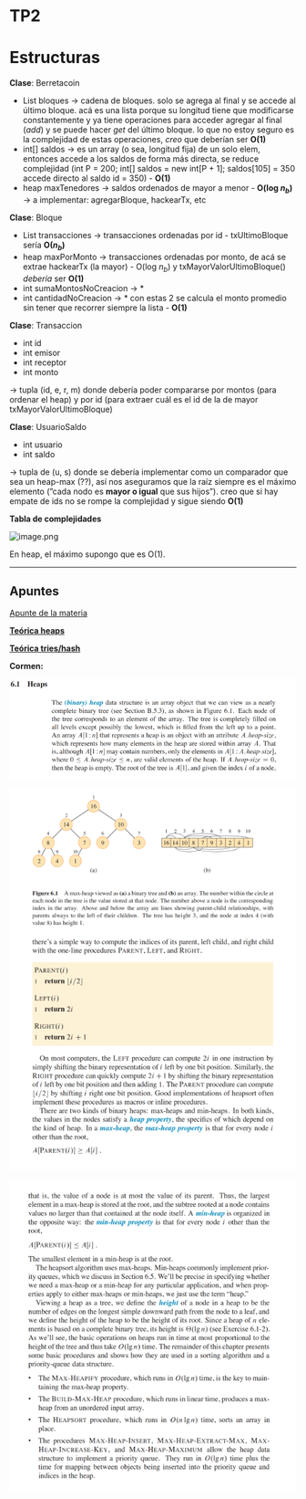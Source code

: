 # TP2

# **Estructuras**

**Clase**: Berretacoin
-  List<Bloque> bloques → cadena de bloques. solo se agrega al final y se accede al último bloque. acá es una lista porque su longitud tiene que modificarse constantemente y ya tiene operaciones para acceder agregar al final (_add_) y se puede hacer _get_ del último bloque. lo que no estoy seguro es la complejidad de estas operaciones, _creo_ que deberían ser **O(1)**
- int[] saldos → es un array (o sea, longitud fija) de un solo elem, entonces accede a los saldos de forma más directa, se reduce complejidad (int P = 200; int[] saldos = new int[P + 1]; saldos[105] = 350 accede directo al saldo id = 350) - **O(1)**
- heap<UsuarioSaldo> maxTenedores → saldos ordenados de mayor a menor - **O(log $n_b$)**
→ a implementar: agregarBloque, hackearTx, etc

**Clase**: Bloque
- List<Transaccion> transacciones → transacciones ordenadas por id - txUltimoBloque sería **O($n_b$)**
- heap<Transaccion> maxPorMonto → transacciones ordenadas por monto, de acá se extrae hackearTx (la mayor) - O(log $n_b$) y txMayorValorUltimoBloque() *debería* ser **O(1)**
- int sumaMontosNoCreacion → *
- int cantidadNoCreacion → * con estas 2 se calcula el monto promedio sin tener que recorrer siempre la lista - **O(1)**

**Clase**: Transaccion
- int id
- int emisor
- int receptor
- int monto

→ tupla (id, e, r, m) donde debería poder compararse por montos (para ordenar el heap) y por id (para extraer cuál es el id de la de mayor txMayorValorUltimoBloque)

**Clase**: UsuarioSaldo
- int usuario
- int saldo

→ tupla de (u, s) donde se debería implementar como un comparador que sea un heap-max (??), así nos aseguramos que la raíz siempre es el máximo elemento (”cada nodo es **mayor o igual** que sus hijos”). creo que si hay empate de ids no se rompe la complejidad y sigue siendo **O(1)**

**Tabla de complejidades**

![image.png](attachment:8de6f1d0-fb9e-402a-ba19-b2ec7baa5434:image.png)

En heap, el máximo supongo que es O(1).

---

## Apuntes

[Apunte de la materia](https://github.com/blatth/uba-algo2/blob/main/Apuntes/AEDGen.pdf)

[**Teórica heaps**](https://github.com/blatth/uba-algo2/blob/main/Teoricas/Teorica9.pdf)

[**Teórica tries/hash**](https://github.com/blatth/uba-algo2/blob/main/Teoricas/Teorica10.pdf)

**Cormen:**

![image.png](image%201.png)

![image.png](image%202.png)

![image.png](image%203.png)
